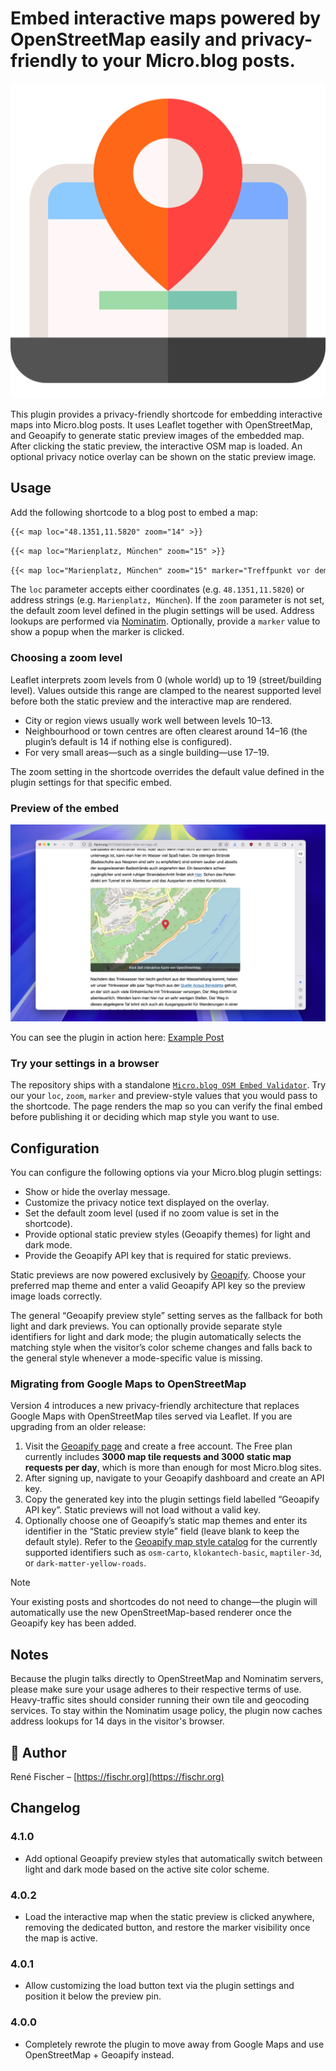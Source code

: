 # Embed interactive maps powered by OpenStreetMap easily and privacy-friendly to your Micro.blog posts.

<img src="plugin-logo.png" alt="OSM Map embeds for Micro.blog">

This plugin provides a privacy-friendly shortcode for embedding interactive maps into Micro.blog posts. It uses Leaflet together with OpenStreetMap, and Geoapify to generate static preview images of the embedded map. After clicking the static preview, the interactive OSM map is loaded. An optional privacy notice overlay can be shown on the static preview image.

## Usage

Add the following shortcode to a blog post to embed a map:

```markdown
{{< map loc="48.1351,11.5820" zoom="14" >}}
```

```markdown
{{< map loc="Marienplatz, München" zoom="15" >}}
```

```markdown
{{< map loc="Marienplatz, München" zoom="15" marker="Treffpunkt vor dem Rathaus" >}}
```

The `loc` parameter accepts either coordinates (e.g. `48.1351,11.5820`) or address strings (e.g. `Marienplatz, München`). If the `zoom` parameter is not set, the default zoom level defined in the plugin settings will be used. Address lookups are performed via [Nominatim](https://nominatim.openstreetmap.org/). Optionally, provide a `marker` value to show a popup when the marker is clicked.

### Choosing a zoom level

Leaflet interprets zoom levels from 0 (whole world) up to 19 (street/building level). Values outside this range are clamped to the nearest supported level before both the static preview and the interactive map are rendered.

- City or region views usually work well between levels 10–13.
- Neighbourhood or town centres are often clearest around 14–16 (the plugin’s default is 14 if nothing else is configured).
- For very small areas—such as a single building—use 17–19.

The zoom setting in the shortcode overrides the default value defined in the plugin settings for that specific embed.

### Preview of the embed

<img src="preview.webp" alt="Embedded OSM in a Micro.blog posting">

You can see the plugin in action here: [Example Post](https://fischr.org/2017/09/03/oben-links-am-lago-di/)

### Try your settings in a browser

The repository ships with a standalone [`Micro.blog OSM Embed Validator`](https://flschr.github.io/mbplugin-maps/). Try our your `loc`, `zoom`, `marker` and preview-style values that you would pass to the shortcode. The page renders the map so you can verify the final embed before publishing it or deciding which map style you want to use.

## Configuration

You can configure the following options via your Micro.blog plugin settings:

- Show or hide the overlay message.
- Customize the privacy notice text displayed on the overlay.
- Set the default zoom level (used if no zoom value is set in the shortcode).
- Provide optional static preview styles (Geoapify themes) for light and dark mode.
- Provide the Geoapify API key that is required for static previews.

Static previews are now powered exclusively by [Geoapify](https://www.geoapify.com/). Choose your preferred map theme and enter a valid Geoapify API key so the preview image loads correctly.

The general “Geoapify preview style” setting serves as the fallback for both light and dark previews. You can optionally provide separate style identifiers for light and dark mode; the plugin automatically selects the matching style when the visitor’s color scheme changes and falls back to the general style whenever a mode-specific value is missing.

### Migrating from Google Maps to OpenStreetMap

Version 4 introduces a new privacy-friendly architecture that replaces Google Maps with OpenStreetMap tiles served via Leaflet. If you are upgrading from an older release:

1. Visit the [Geoapify page](https://www.geoapify.com/) and create a free account. The Free plan currently includes **3000 map tile requests and 3000 static map
   requests per day**, which is more than enough for most Micro.blog sites.
2. After signing up, navigate to your Geoapify dashboard and create an API key.
3. Copy the generated key into the plugin settings field labelled “Geoapify API key”. Static previews will not load without a valid key.
4. Optionally choose one of Geoapify’s static map themes and enter its identifier in the
   “Static preview style” field (leave blank to keep the default style). Refer to the
   [Geoapify map style catalog](https://apidocs.geoapify.com/docs/icon/learn-more/) for the currently supported identifiers such as
   `osm-carto`, `klokantech-basic`, `maptiler-3d`, or `dark-matter-yellow-roads`.

> [!NOTE]
> Your existing posts and shortcodes do not need to change—the plugin will automatically use the new OpenStreetMap-based renderer once the Geoapify key has been added.

## Notes

Because the plugin talks directly to OpenStreetMap and Nominatim servers, please make sure your usage adheres to their respective terms of use. Heavy-traffic sites should consider running their own tile and geocoding services. To stay within the Nominatim usage policy, the plugin now caches address lookups for 14 days in the visitor's browser.

## 👤 Author

René Fischer – [https://fischr.org](https://fischr.org)

## Changelog

### 4.1.0
- Add optional Geoapify preview styles that automatically switch between light and dark mode based on the active site color scheme.

### 4.0.2
- Load the interactive map when the static preview is clicked anywhere, removing the dedicated button, and restore the marker visibility once the map is active.

### 4.0.1
- Allow customizing the load button text via the plugin settings and position it below the preview pin.

### 4.0.0
- Completely rewrote the plugin to move away from Google Maps and use OpenStreetMap + Geoapify instead.

